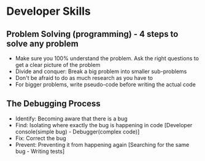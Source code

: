 # Developer Skills

## Problem Solving (programming) - 4 steps to solve any problem

- Make sure you 100% understand the problem. Ask the right questions to get a clear picture of the problem
- Divide and conquer: Break a big problem into smaller sub-problems
- Don't be afraid to do as much research as you have to
- For bigger problems, write pseudo-code before writing the actual code

## The Debugging Process

- Identify: Becoming aware that there is a bug
- Find: Isolating where exactly the bug is happening in code [Developer console(simple bug) - Debugger(complex code)]
- Fix: Correct the bug
- Prevent: Preventing it from happening again [Searching for the same bug - Writing tests]
